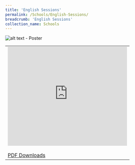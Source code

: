 ```yaml
---
title: 'English Sessions'
permalink: /Schools/English-Sessions/
breadcrumb: 'English Sessions'
collection_name: Schools
---
```


![alt text - Poster](/images/02website-exhibitor-template-poster.jpg)
<table border="0">
  
  <tr>
    <td>
      <iframe width="380" height="315" src="https://www.youtube.com/embed/d6fmLlW8eoE" frameborder="0" allow="accelerometer; autoplay; encrypted-media; gyroscope; picture-in-picture" allowfullscreen></iframe>
      <br/><br/>
      <a href="/test/01-website-exhibitor-template-pdf.pdf" download>PDF Downloads</a>
    </td>
   </tr>
</table>
